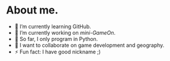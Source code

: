 # About me.

- 🌱 I’m currently learning GitHub.
- 🔭 I’m currently working on *mini-GameOn*.
- 🐍 So far, I only program in Python.
- 👥 I want to collaborate on game development and geography.
- ⚡ Fun fact: I have good nickname ;)
